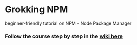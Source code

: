 # Grokking NPM
beginner-friendly tutorial on NPM - Node Package Manager  
### Follow the course step by step in the [wiki here](https://github.com/charlesfinney/Grokking_NPM/wiki/00_Home)
